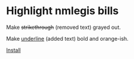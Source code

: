 Highlight nmlegis bills
=======================

Make <s>strikethrough</s> (removed text) grayed out.

Make <u>underline</u> (added text) bold and orange-ish.

[Install](https://raw.githubusercontent.com/edsantiago/greasemonkey/master/nmlegis-highlight-diffs/nmlegis-highlight-diffs.user.js)

